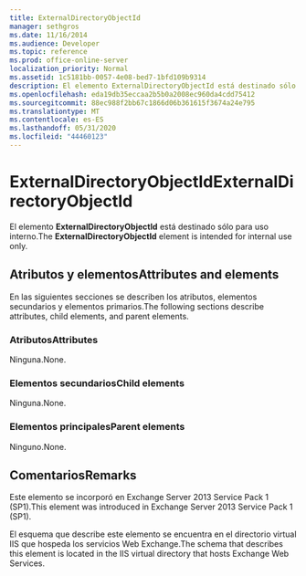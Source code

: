 ```yaml
---
title: ExternalDirectoryObjectId
manager: sethgros
ms.date: 11/16/2014
ms.audience: Developer
ms.topic: reference
ms.prod: office-online-server
localization_priority: Normal
ms.assetid: 1c5181bb-0057-4e08-bed7-1bfd109b9314
description: El elemento ExternalDirectoryObjectId está destinado sólo para uso interno.
ms.openlocfilehash: eda19db35eccaa2b5b0a2008ec960da4cdd75412
ms.sourcegitcommit: 88ec988f2bb67c1866d06b361615f3674a24e795
ms.translationtype: MT
ms.contentlocale: es-ES
ms.lasthandoff: 05/31/2020
ms.locfileid: "44460123"
---
```

# <a name="externaldirectoryobjectid"></a><span data-ttu-id="a18cf-103">ExternalDirectoryObjectId</span><span class="sxs-lookup"><span data-stu-id="a18cf-103">ExternalDirectoryObjectId</span></span>

<span data-ttu-id="a18cf-104">El elemento **ExternalDirectoryObjectId** está destinado sólo para uso interno.</span><span class="sxs-lookup"><span data-stu-id="a18cf-104">The **ExternalDirectoryObjectId** element is intended for internal use only.</span></span> 

## <a name="attributes-and-elements"></a><span data-ttu-id="a18cf-105">Atributos y elementos</span><span class="sxs-lookup"><span data-stu-id="a18cf-105">Attributes and elements</span></span>

<span data-ttu-id="a18cf-106">En las siguientes secciones se describen los atributos, elementos secundarios y elementos primarios.</span><span class="sxs-lookup"><span data-stu-id="a18cf-106">The following sections describe attributes, child elements, and parent elements.</span></span>
  
### <a name="attributes"></a><span data-ttu-id="a18cf-107">Atributos</span><span class="sxs-lookup"><span data-stu-id="a18cf-107">Attributes</span></span>

<span data-ttu-id="a18cf-108">Ninguna.</span><span class="sxs-lookup"><span data-stu-id="a18cf-108">None.</span></span>
  
### <a name="child-elements"></a><span data-ttu-id="a18cf-109">Elementos secundarios</span><span class="sxs-lookup"><span data-stu-id="a18cf-109">Child elements</span></span>

<span data-ttu-id="a18cf-110">Ninguna.</span><span class="sxs-lookup"><span data-stu-id="a18cf-110">None.</span></span>
  
### <a name="parent-elements"></a><span data-ttu-id="a18cf-111">Elementos principales</span><span class="sxs-lookup"><span data-stu-id="a18cf-111">Parent elements</span></span>

<span data-ttu-id="a18cf-112">Ninguno.</span><span class="sxs-lookup"><span data-stu-id="a18cf-112">None.</span></span>
  
## <a name="remarks"></a><span data-ttu-id="a18cf-113">Comentarios</span><span class="sxs-lookup"><span data-stu-id="a18cf-113">Remarks</span></span>

<span data-ttu-id="a18cf-114">Este elemento se incorporó en Exchange Server 2013 Service Pack 1 (SP1).</span><span class="sxs-lookup"><span data-stu-id="a18cf-114">This element was introduced in Exchange Server 2013 Service Pack 1 (SP1).</span></span>
  
<span data-ttu-id="a18cf-115">El esquema que describe este elemento se encuentra en el directorio virtual IIS que hospeda los servicios Web Exchange.</span><span class="sxs-lookup"><span data-stu-id="a18cf-115">The schema that describes this element is located in the IIS virtual directory that hosts Exchange Web Services.</span></span>
  


